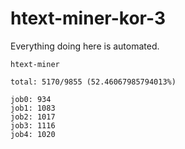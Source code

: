 # htext-miner-kor-3

Everything doing here is automated.

```
htext-miner

total: 5170/9855 (52.46067985794013%)

job0: 934
job1: 1083
job2: 1017
job3: 1116
job4: 1020
```